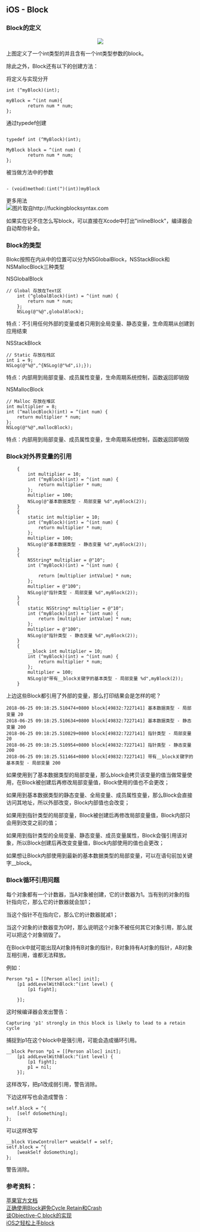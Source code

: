 ## iOS - Block 

### Block的定义

<p align="center"> 
<img src="https://github.com/sunnnybear/Zeno-Blog/blob/master/content/images/block1.png">
</p> 

上图定义了一个int类型的并且含有一个int类型参数的block。

除此之外，Block还有以下的创建方法：

将定义与实现分开

```objc
int (^myBlock)(int);
    
myBlock = ^(int num){
        return num * num;
};
```

通过typedef创建

```objc

typedef int (^MyBlock)(int);

MyBlock block = ^(int num) {
        return num * num;
};

```

被当做方法中的参数

```objc

- (void)method:(int(^)(int))myBlock 

```
更多用法  
![图片取自http://fuckingblocksyntax.com](https://github.com/sunnnybear/Zeno-Blog/blob/master/content/images/block2.png)

如果实在记不住怎么写block，可以直接在Xcode中打出"inlineBlock"，编译器会自动帮你补全。

### Block的类型

Blokc按照在内从中的位置可以分为NSGlobalBlock，NSStackBlock和NSMallocBlock三种类型

NSGlobalBlock
```obcj
// Global 存放在Text区
    int (^globalBlock)(int) = ^(int num) {
        return num * num;
    };
    NSLog(@"%@",globalBlock);
```
特点：不引用任何外部的变量或者只用到全局变量、静态变量，生命周期从创建到应用结束

NSStackBlock
```obcj
// Static 存放在栈区
int i = 9;
NSLog(@"%@",^{NSLog(@"%d",i);});

```
特点：内部用到局部变量、成员属性变量，生命周期系统控制，函数返回即销毁

NSMallocBlock
```obcj
// Malloc 存放在堆区
int multiplier = 8;
int (^mallocBlock)(int) = ^(int num) {
    return multiplier * num;
};
NSLog(@"%@",mallocBlock);

```
特点：内部用到局部变量、成员属性变量，生命周期系统控制，函数返回即销毁

### Block对外界变量的引用
```objc
    {
        int multiplier = 10;
        int (^myBlock)(int) = ^(int num) {
            return multiplier * num;
        };
        multiplier = 100;
        NSLog(@"基本数据类型 - 局部变量 %d",myBlock(2));
    }
    {
        static int multiplier = 10;
        int (^myBlock)(int) = ^(int num) {
            return multiplier * num;
        };
        multiplier = 100;
        NSLog(@"基本数据类型 - 静态变量 %d",myBlock(2));
    }
    {
        NSString* multiplier = @"10";
        int (^myBlock)(int) = ^(int num) {

            return [multiplier intValue] * num;
        };
        multiplier = @"100";
        NSLog(@"指针类型 - 局部变量 %d",myBlock(2));
    }
    {
        static NSString* multiplier = @"10";
        int (^myBlock)(int) = ^(int num) {
            return [multiplier intValue] * num;
        };
        multiplier = @"100";
        NSLog(@"指针类型 - 静态变量 %d",myBlock(2));
    }
    {
        __block int multiplier = 10;
        int (^myBlock)(int) = ^(int num) {
            return multiplier * num;
        };
        multiplier = 100;
        NSLog(@"带有__block关键字的基本类型 - 局部变量 %d",myBlock(2));
    }
```
上边这些Block都引用了外部的变量，那么打印结果会是怎样的呢？

```objc
2018-06-25 09:18:25.510474+0800 block[49832:7227141] 基本数据类型 - 局部变量 20
2018-06-25 09:18:25.510634+0800 block[49832:7227141] 基本数据类型 - 静态变量 200
2018-06-25 09:18:25.510829+0800 block[49832:7227141] 指针类型 - 局部变量 20
2018-06-25 09:18:25.510954+0800 block[49832:7227141] 指针类型 - 静态变量 200
2018-06-25 09:18:25.511464+0800 block[49832:7227141] 带有__block关键字的基本类型 - 局部变量 200
```
如果使用到了基本数据类型的局部变量，那么block会拷贝该变量的值当做常量使用，在Block被创建后再修改局部变量值，Block使用的值也不会更改；

如果用到基本数据类型的静态变量、全局变量、成员属性变量，那么Block会直接访问其地址，所以外部改变，Block内部值也会改变；

如果用到指针类型的局部变量，Block被创建后再修改局部变量值，Block内部只会用到改变之前的值；

如果用到指针类型的全局变量、静态变量、成员变量属性，Block会强引用该对象，所以Block创建后再改变变量值，Block内部使用的值也会更改；

如果想让Block内部使用到最新的基本数据类型的局部变量，可以在语句前加关键字__block。

### Block循环引用问题

每个对象都有一个计数器，当A对象被创建，它的计数器为1。当有别的对象的指针指向它，那么它的计数器就会加1；

当这个指针不在指向它，那么它的计数器就减1；

当这个对象的计数器变为0时，那么说明这个对象不被任何其它对象引用，那么就可以把这个对象销毁了。

在Block中就可能出现A对象持有B对象的指针，B对象持有A对象的指针，AB对象互相引用，谁都无法释放。

例如：
```objc
Person *p1 = [[Person alloc] init];
    [p1 addLevelWithBlock:^(int level) {
        [p1 fight];
        
    }];
```
这时候编译器会发出警告：

```objc
Capturing 'p1' strongly in this block is likely to lead to a retain cycle
```
捕捉到p1在这个block中是强引用，可能会造成循环引用。

```objc
__block Person *p1 = [[Person alloc] init];
    [p1 addLevelWithBlock:^(int level) {
        [p1 fight];
        p1 = nil;
    }];
```
这样改写，把p1改成弱引用，警告消除。

下边这样写也会造成警告：

```objc
self.block = ^{
    [self doSomething];
};
```

可以这样改写

```objc
__block ViewController* weakSelf = self;
self.block = ^{
    [weakSelf doSomething];
};
```

警告消除。

### 参考资料：   
[苹果官方文档](https://developer.apple.com/library/archive/documentation/Cocoa/Conceptual/Blocks/Articles/00_Introduction.html#//apple_ref/doc/uid/TP40007502-CH1-SW1)   
[正确使用Block避免Cycle Retain和Crash](http://tanqisen.github.io/blog/2013/04/19/gcd-block-cycle-retain/)  
[谈Objective-C  block的实现](http://blog.devtang.com/2013/07/28/a-look-inside-blocks/)  
[iOS之轻松上手block](http://ios.jobbole.com/84127/)  
[](http://fuckingblocksyntax.com)
